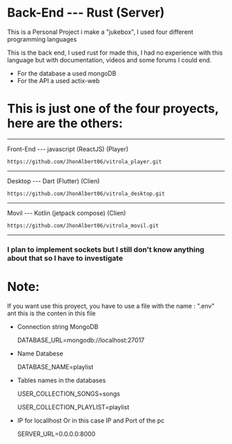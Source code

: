 # Back-End --- Rust (Server)

This is a Personal Project i make a "jukebox", I used four different programming languages

This is the back end, I used rust for made this, I had no experience with this language but with documentation, videos and some forums I could end.

* For the database a used mongoDB 
* For the API a used actix-web

# This is just one of the four proyects, here are the others: 

----------------------------------------------------------------------
Front-End --- javascript (ReactJS) (Player)

	https://github.com/JhonAlbert06/vitrola_player.git
----------------------------------------------------------------------
Desktop --- Dart (Flutter) (Clien)

	https://github.com/JhonAlbert06/vitrola_desktop.git
----------------------------------------------------------------------
Movil --- Kotlin (jetpack compose) (Clien)

	https://github.com/JhonAlbert06/vitrola_movil.git
----------------------------------------------------------------------

<h3>I plan to implement sockets but I still don't know anything about that so I have to investigate</h3>

# Note:
 <p> If you want use this proyect, you have to use a file with the name : ".env" ant this is the conten in this file </p>

* Connection string MongoDB
    <p> DATABASE_URL=mongodb://localhost:27017 </p>

* Name Databese
    <p> DATABASE_NAME=playlist </p>

* Tables names in the databases
    <p> USER_COLLECTION_SONGS=songs </p>
    <p> USER_COLLECTION_PLAYLIST=playlist </p>

* IP for locallhost Or in this case IP and Port of the pc
    <p> SERVER_URL=0.0.0.0:8000








